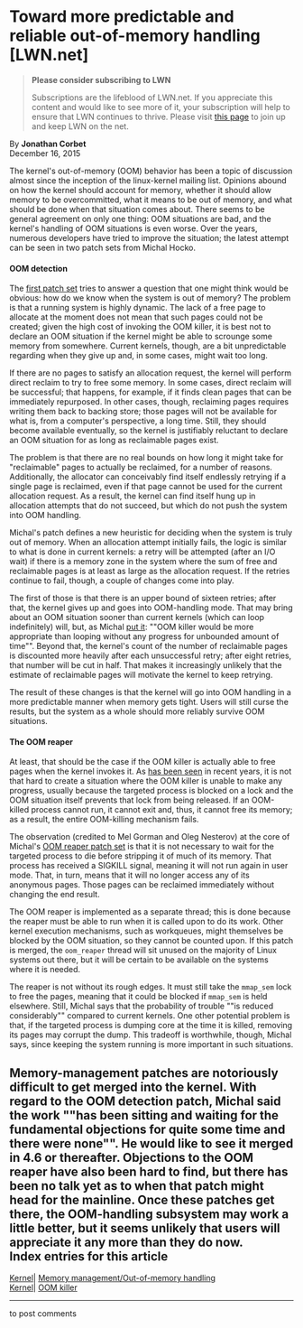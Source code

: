 # Toward more predictable and reliable out-of-memory handling [LWN.net]

> **Please consider subscribing to LWN**
> 
> Subscriptions are the lifeblood of LWN.net. If you appreciate this content and would like to see more of it, your subscription will help to ensure that LWN continues to thrive. Please visit [this page](/Promo/nst-nag1/subscribe) to join up and keep LWN on the net. 

By **Jonathan Corbet**  
December 16, 2015 

The kernel's out-of-memory (OOM) behavior has been a topic of discussion almost since the inception of the linux-kernel mailing list. Opinions abound on how the kernel should account for memory, whether it should allow memory to be overcommitted, what it means to be out of memory, and what should be done when that situation comes about. There seems to be general agreement on only one thing: OOM situations are bad, and the kernel's handling of OOM situations is even worse. Over the years, numerous developers have tried to improve the situation; the latest attempt can be seen in two patch sets from Michal Hocko. 

#### OOM detection

The [first patch set](/Articles/667939/) tries to answer a question that one might think would be obvious: how do we know when the system is out of memory? The problem is that a running system is highly dynamic. The lack of a free page to allocate at the moment does not mean that such pages could not be created; given the high cost of invoking the OOM killer, it is best not to declare an OOM situation if the kernel might be able to scrounge some memory from somewhere. Current kernels, though, are a bit unpredictable regarding when they give up and, in some cases, might wait too long. 

If there are no pages to satisfy an allocation request, the kernel will perform direct reclaim to try to free some memory. In some cases, direct reclaim will be successful; that happens, for example, if it finds clean pages that can be immediately repurposed. In other cases, though, reclaiming pages requires writing them back to backing store; those pages will not be available for what is, from a computer's perspective, a long time. Still, they should become available eventually, so the kernel is justifiably reluctant to declare an OOM situation for as long as reclaimable pages exist. 

The problem is that there are no real bounds on how long it might take for "reclaimable" pages to actually be reclaimed, for a number of reasons. Additionally, the allocator can conceivably find itself endlessly retrying if a single page is reclaimed, even if that page cannot be used for the current allocation request. As a result, the kernel can find itself hung up in allocation attempts that do not succeed, but which do not push the system into OOM handling. 

Michal's patch defines a new heuristic for deciding when the system is truly out of memory. When an allocation attempt initially fails, the logic is similar to what is done in current kernels: a retry will be attempted (after an I/O wait) if there is a memory zone in the system where the sum of free and reclaimable pages is at least as large as the allocation request. If the retries continue to fail, though, a couple of changes come into play. 

The first of those is that there is an upper bound of sixteen retries; after that, the kernel gives up and goes into OOM-handling mode. That may bring about an OOM situation sooner than current kernels (which can loop indefinitely) will, but, as Michal [put it](/Articles/668133/): ""OOM killer would be more appropriate than looping without any progress for unbounded amount of time"". Beyond that, the kernel's count of the number of reclaimable pages is discounted more heavily after each unsuccessful retry; after eight retries, that number will be cut in half. That makes it increasingly unlikely that the estimate of reclaimable pages will motivate the kernel to keep retrying. 

The result of these changes is that the kernel will go into OOM handling in a more predictable manner when memory gets tight. Users will still curse the results, but the system as a whole should more reliably survive OOM situations. 

#### The OOM reaper

At least, that should be the case if the OOM killer is actually able to free pages when the kernel invokes it. As [has been seen](/Articles/627419/) in recent years, it is not that hard to create a situation where the OOM killer is unable to make any progress, usually because the targeted process is blocked on a lock and the OOM situation itself prevents that lock from being released. If an OOM-killed process cannot run, it cannot exit and, thus, it cannot free its memory; as a result, the entire OOM-killing mechanism fails. 

The observation (credited to Mel Gorman and Oleg Nesterov) at the core of Michal's [OOM reaper patch set](/Articles/666024/) is that it is not necessary to wait for the targeted process to die before stripping it of much of its memory. That process has received a SIGKILL signal, meaning it will not run again in user mode. That, in turn, means that it will no longer access any of its anonymous pages. Those pages can be reclaimed immediately without changing the end result. 

The OOM reaper is implemented as a separate thread; this is done because the reaper must be able to run when it is called upon to do its work. Other kernel execution mechanisms, such as workqueues, might themselves be blocked by the OOM situation, so they cannot be counted upon. If this patch is merged, the `oom_reaper` thread will sit unused on the majority of Linux systems out there, but it will be certain to be available on the systems where it is needed. 

The reaper is not without its rough edges. It must still take the `mmap_sem` lock to free the pages, meaning that it could be blocked if `mmap_sem` is held elsewhere. Still, Michal says that the probability of trouble ""is reduced considerably"" compared to current kernels. One other potential problem is that, if the targeted process is dumping core at the time it is killed, removing its pages may corrupt the dump. This tradeoff is worthwhile, though, Michal says, since keeping the system running is more important in such situations. 

Memory-management patches are notoriously difficult to get merged into the kernel. With regard to the OOM detection patch, Michal said the work ""has been sitting and waiting for the fundamental objections for quite some time and there were none"". He would like to see it merged in 4.6 or thereafter. Objections to the OOM reaper have also been hard to find, but there has been no talk yet as to when that patch might head for the mainline. Once these patches get there, the OOM-handling subsystem may work a little better, but it seems unlikely that users will appreciate it any more than they do now.  
Index entries for this article  
---  
[Kernel](/Kernel/Index)| [Memory management/Out-of-memory handling](/Kernel/Index#Memory_management-Out-of-memory_handling)  
[Kernel](/Kernel/Index)| [OOM killer](/Kernel/Index#OOM_killer)  
  


* * *

to post comments 
